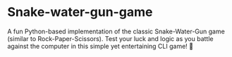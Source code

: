# Snake-water-gun-game
A fun Python-based implementation of the classic Snake-Water-Gun game (similar to Rock-Paper-Scissors). Test your luck and logic as you battle against the computer in this simple yet entertaining CLI game! 🚀

